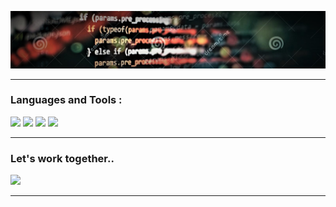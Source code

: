   
![](images/javascript.jpg)
___
### Languages and Tools :
![](https://img.shields.io/badge/-HTML-080908?style=for-the-badge&logo=html5) ![](https://img.shields.io/badge/-CSS-080908?style=for-the-badge&logo=css3)
![](https://img.shields.io/badge/-javascript-080908?style=for-the-badge&logo=javascript) ![](	https://img.shields.io/badge/React-20232A?style=for-the-badge&logo=react&logoColor=61DAFB)
___
### Let's work together..

[![](https://img.shields.io/badge/-upwork-0277B1?style=for-the-badge&logo=upwork)](https://upWork.com/in/-376714198/)
___
